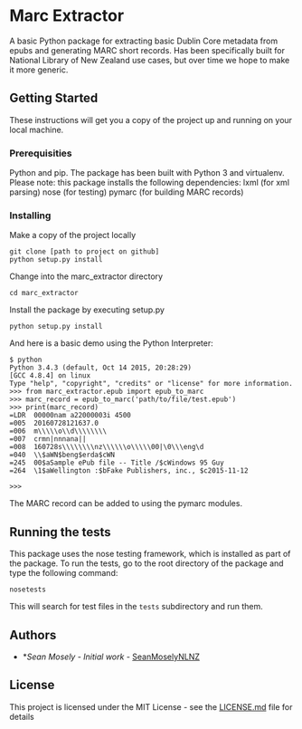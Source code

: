 # Marc Extractor

A basic Python package for extracting basic Dublin Core metadata from epubs and generating MARC short records. Has been specifically built for National Library of New Zealand use cases, but over time we hope to make it more generic.

## Getting Started

These instructions will get you a copy of the project up and running on your local machine.

### Prerequisities

Python and pip. The package has been built with Python 3 and virtualenv.
Please note: this package installs the following dependencies:
lxml (for xml parsing)
nose (for testing)
pymarc (for building MARC records)


### Installing

Make a copy of the project locally

```
git clone [path to project on github]
python setup.py install
```

Change into the marc_extractor directory

```
cd marc_extractor
```

Install the package by executing setup.py

```
python setup.py install
```

And here is a basic demo using the Python Interpreter:
```
$ python
Python 3.4.3 (default, Oct 14 2015, 20:28:29) 
[GCC 4.8.4] on linux
Type "help", "copyright", "credits" or "license" for more information.
>>> from marc_extractor.epub import epub_to_marc
>>> marc_record = epub_to_marc('path/to/file/test.epub')
>>> print(marc_record)
=LDR  00000nam a22000003i 4500
=005  20160728121637.0
=006  m\\\\\o\\d\\\\\\\\
=007  crmn|nnnana||
=008  160728s\\\\\\\\nz\\\\\\o\\\\\00|\0\\\eng\d
=040  \\$aWN$beng$erda$cWN
=245  00$aSample ePub file -- Title /$cWindows 95 Guy
=264  \1$aWellington :$bFake Publishers, inc., $c2015-11-12

>>> 

```
The MARC record can be added to using the pymarc modules.

## Running the tests

This package uses the nose testing framework, which is installed as part of the package. To run the tests, go to the root directory of the package and type the following command:

```
nosetests
```
This will search for test files in the `tests` subdirectory and run them.


## Authors

* **Sean Mosely* - *Initial work* - [SeanMoselyNLNZ](https://github.com/SeanMoselyNLNZ)

## License

This project is licensed under the MIT License - see the [LICENSE.md](LICENSE.md) file for details

